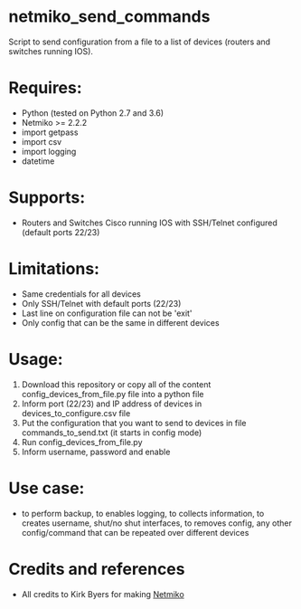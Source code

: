 # netmiko_send_commands
Script to send configuration from a file to a list of devices (routers and switches running IOS).

# Requires:
- Python (tested on Python 2.7 and 3.6)
- Netmiko >= 2.2.2
- import getpass
- import csv
- import logging
- datetime

# Supports:
- Routers and Switches Cisco running IOS with SSH/Telnet configured (default ports 22/23)

# Limitations:
- Same credentials for all devices
- Only SSH/Telnet with default ports (22/23)
- Last line on configuration file can not be 'exit'
- Only config that can be the same in different devices

# Usage:
1) Download this repository or copy all of the content config_devices_from_file.py file into a python file
2) Inform port (22/23) and IP address of devices in devices_to_configure.csv file
3) Put the configuration that you want to send to devices in file commands_to_send.txt (it starts in config mode)
4) Run config_devices_from_file.py
5) Inform username, password and enable

# Use case:
- to perform backup, to enables logging, to collects information, to creates username, shut/no shut interfaces, to removes config, any other config/command that can be repeated over different devices

# Credits and references
- All credits to Kirk Byers for making [Netmiko](https://github.com/ktbyers/netmiko)
